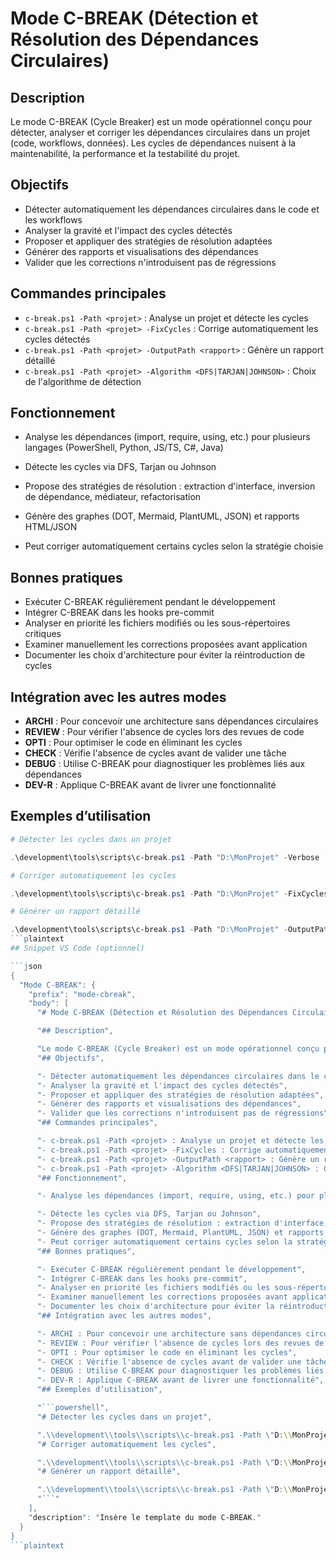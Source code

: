 # Mode C-BREAK (Détection et Résolution des Dépendances Circulaires)

## Description

Le mode C-BREAK (Cycle Breaker) est un mode opérationnel conçu pour détecter, analyser et corriger les dépendances circulaires dans un projet (code, workflows, données). Les cycles de dépendances nuisent à la maintenabilité, la performance et la testabilité du projet.

## Objectifs

- Détecter automatiquement les dépendances circulaires dans le code et les workflows
- Analyser la gravité et l'impact des cycles détectés
- Proposer et appliquer des stratégies de résolution adaptées
- Générer des rapports et visualisations des dépendances
- Valider que les corrections n'introduisent pas de régressions

## Commandes principales

- `c-break.ps1 -Path <projet>` : Analyse un projet et détecte les cycles
- `c-break.ps1 -Path <projet> -FixCycles` : Corrige automatiquement les cycles détectés
- `c-break.ps1 -Path <projet> -OutputPath <rapport>` : Génère un rapport détaillé
- `c-break.ps1 -Path <projet> -Algorithm <DFS|TARJAN|JOHNSON>` : Choix de l'algorithme de détection

## Fonctionnement

- Analyse les dépendances (import, require, using, etc.) pour plusieurs langages (PowerShell, Python, JS/TS, C#, Java)

- Détecte les cycles via DFS, Tarjan ou Johnson
- Propose des stratégies de résolution : extraction d'interface, inversion de dépendance, médiateur, refactorisation
- Génère des graphes (DOT, Mermaid, PlantUML, JSON) et rapports HTML/JSON
- Peut corriger automatiquement certains cycles selon la stratégie choisie

## Bonnes pratiques

- Exécuter C-BREAK régulièrement pendant le développement
- Intégrer C-BREAK dans les hooks pre-commit
- Analyser en priorité les fichiers modifiés ou les sous-répertoires critiques
- Examiner manuellement les corrections proposées avant application
- Documenter les choix d'architecture pour éviter la réintroduction de cycles

## Intégration avec les autres modes

- **ARCHI** : Pour concevoir une architecture sans dépendances circulaires
- **REVIEW** : Pour vérifier l'absence de cycles lors des revues de code
- **OPTI** : Pour optimiser le code en éliminant les cycles
- **CHECK** : Vérifie l'absence de cycles avant de valider une tâche
- **DEBUG** : Utilise C-BREAK pour diagnostiquer les problèmes liés aux dépendances
- **DEV-R** : Applique C-BREAK avant de livrer une fonctionnalité

## Exemples d’utilisation

```powershell
# Détecter les cycles dans un projet

.\development\tools\scripts\c-break.ps1 -Path "D:\MonProjet" -Verbose

# Corriger automatiquement les cycles

.\development\tools\scripts\c-break.ps1 -Path "D:\MonProjet" -FixCycles -FixStrategy INVERSION

# Générer un rapport détaillé

.\development\tools\scripts\c-break.ps1 -Path "D:\MonProjet" -OutputPath "D:\Rapports\cycles.json" -Algorithm TARJAN
```plaintext
## Snippet VS Code (optionnel)

```json
{
  "Mode C-BREAK": {
    "prefix": "mode-cbreak",
    "body": [
      "# Mode C-BREAK (Détection et Résolution des Dépendances Circulaires)",

      "## Description",

      "Le mode C-BREAK (Cycle Breaker) est un mode opérationnel conçu pour détecter, analyser et corriger les dépendances circulaires dans un projet (code, workflows, données). Les cycles de dépendances nuisent à la maintenabilité, la performance et la testabilité du projet.",
      "## Objectifs",

      "- Détecter automatiquement les dépendances circulaires dans le code et les workflows",
      "- Analyser la gravité et l'impact des cycles détectés",
      "- Proposer et appliquer des stratégies de résolution adaptées",
      "- Générer des rapports et visualisations des dépendances",
      "- Valider que les corrections n'introduisent pas de régressions",
      "## Commandes principales",

      "- c-break.ps1 -Path <projet> : Analyse un projet et détecte les cycles",
      "- c-break.ps1 -Path <projet> -FixCycles : Corrige automatiquement les cycles détectés",
      "- c-break.ps1 -Path <projet> -OutputPath <rapport> : Génère un rapport détaillé",
      "- c-break.ps1 -Path <projet> -Algorithm <DFS|TARJAN|JOHNSON> : Choix de l'algorithme de détection",
      "## Fonctionnement",

      "- Analyse les dépendances (import, require, using, etc.) pour plusieurs langages (PowerShell, Python, JS/TS, C#, Java)",

      "- Détecte les cycles via DFS, Tarjan ou Johnson",
      "- Propose des stratégies de résolution : extraction d'interface, inversion de dépendance, médiateur, refactorisation",
      "- Génère des graphes (DOT, Mermaid, PlantUML, JSON) et rapports HTML/JSON",
      "- Peut corriger automatiquement certains cycles selon la stratégie choisie",
      "## Bonnes pratiques",

      "- Exécuter C-BREAK régulièrement pendant le développement",
      "- Intégrer C-BREAK dans les hooks pre-commit",
      "- Analyser en priorité les fichiers modifiés ou les sous-répertoires critiques",
      "- Examiner manuellement les corrections proposées avant application",
      "- Documenter les choix d'architecture pour éviter la réintroduction de cycles",
      "## Intégration avec les autres modes",

      "- ARCHI : Pour concevoir une architecture sans dépendances circulaires",
      "- REVIEW : Pour vérifier l'absence de cycles lors des revues de code",
      "- OPTI : Pour optimiser le code en éliminant les cycles",
      "- CHECK : Vérifie l'absence de cycles avant de valider une tâche",
      "- DEBUG : Utilise C-BREAK pour diagnostiquer les problèmes liés aux dépendances",
      "- DEV-R : Applique C-BREAK avant de livrer une fonctionnalité",
      "## Exemples d’utilisation",

      "```powershell",
      "# Détecter les cycles dans un projet",

      ".\\development\\tools\\scripts\\c-break.ps1 -Path \"D:\\MonProjet\" -Verbose",
      "# Corriger automatiquement les cycles",

      ".\\development\\tools\\scripts\\c-break.ps1 -Path \"D:\\MonProjet\" -FixCycles -FixStrategy INVERSION",
      "# Générer un rapport détaillé",

      ".\\development\\tools\\scripts\\c-break.ps1 -Path \"D:\\MonProjet\" -OutputPath \"D:\\Rapports\\cycles.json\" -Algorithm TARJAN",
      "```"
    ],
    "description": "Insère le template du mode C-BREAK."
  }
}
```plaintext